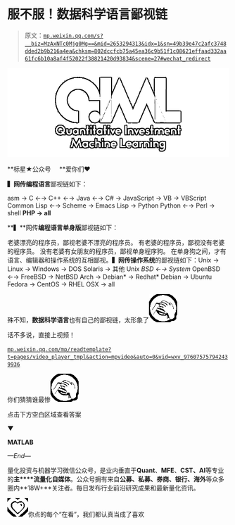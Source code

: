 # 服不服！数据科学语言鄙视链

> 原文：[`mp.weixin.qq.com/s?__biz=MzAxNTc0Mjg0Mg==&mid=2653294313&idx=1&sn=49b39e47c2afc3748dded2b9b216a4ea&chksm=802dccfcb75a45ea36c9b51f1c08621effaad332aa61fc6b10a8af4f52022f38821420d93834&scene=27#wechat_redirect`](http://mp.weixin.qq.com/s?__biz=MzAxNTc0Mjg0Mg==&mid=2653294313&idx=1&sn=49b39e47c2afc3748dded2b9b216a4ea&chksm=802dccfcb75a45ea36c9b51f1c08621effaad332aa61fc6b10a8af4f52022f38821420d93834&scene=27#wechat_redirect)

![](img/34178214a765d0578fea405af887f201.png)

**标星★公众号     **爱你们♥

**▍**网传**编程语言**鄙视链如下：

asm → C ←→ C++ ←→ Java ←→ C# → JavaScript → VB → VBScript
Common Lisp ←→ Scheme → Emacs Lisp → Python
Python ←→ Perl → shell **PHP → all**

**▍**网传****编程语言单身版****鄙视链如下：

老婆漂亮的程序员，鄙视老婆不漂亮的程序员。
有老婆的程序员，鄙视没有老婆的程序员。
没有老婆有女朋友的程序员，鄙视单身程序狗。
在单身狗之间，才有语言、编辑器和操作系统的互相鄙视。**▍**网传**操作系统**的鄙视链如下：Unix → Linux → Windows → DOS
Solaris → 其他 Unix
*BSD ←→ System*
OpenBSD ←→ FreeBSD → NetBSD
Arch → Debian* → Redhat*
Debian → Ubuntu
Fedora → CentOS → RHEL
OSX → all

殊不知，**数据科学语言**也有自己的鄙视链，太形象了![](img/b14ce9464d2c7742bdb65121e4202564.png)

话不多说，直接上视频！

[`mp.weixin.qq.com/mp/readtemplate?t=pages/video_player_tmpl&action=mpvideo&auto=0&vid=wxv_976075757942439936`](https://mp.weixin.qq.com/mp/readtemplate?t=pages/video_player_tmpl&action=mpvideo&auto=0&vid=wxv_976075757942439936)

你们猜猜谁最惨![](img/b14ce9464d2c7742bdb65121e4202564.png)

点击下方空白区域查看答案

▼

**MATLAB**

*—End—*

量化投资与机器学习微信公众号，是业内垂直于**Quant**、**MFE**、**CST、AI**等专业的**主****流量化自媒体**。公众号拥有来自**公募、私募、券商、银行、海外**等众多圈内**18W+**关注者。每日发布行业前沿研究成果和最新量化资讯。

![](img/6cba9abe9f2c434df7bd9c0d0d6e1156.png)你点的每个“在看”，我们都认真当成了喜欢